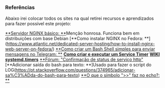 #


### Referências
Abaixo irei colocar todos os sites na qual retirei recursos e aprendizados para fazer possível este projeto:

[**Servidor NGINX básico: **](https://www.dio.me/articles/servidor-web-nginx-basico)Menção honrosa. Funciona bem em distribuições com base Debian
[**Como instalar NGINX no Fedora: **] (https://www.atlantic.net/dedicated-server-hosting/how-to-install-nginx-web-server-on-fedora/)
[**Como criar um Bash Shell simples para enviar mensagens no Telegram: **](https://hackernoon.com/how-to-create-a-simple-bash-shell-script-to-send-messages-on-telegram-lcz31bx)
[**Como criar e executar um Service Timer**](https://www.certificacaolinux.com.br/systemd-timer-no-linux-mulplexar-terminal-guia-basico/)
[**WIKI systemd.timers**](https://wiki.archlinux.org/title/Systemd/Timers)
[**Fórum: "Confirmação de status de serviço http"](https://pt.stackoverflow.com/questions/342967/confirma%C3%A7%C3%A3o-de-status-de-servi%C3%A7o-site-ou-host)
[**Adicionar saída do bash para texto: **]Usado para fazer o script do LOG(https://pt.stackoverflow.com/questions/374965/adicionar-sa%C3%ADda-do-bash-para-texto)
[**O que o símbolo ">>" faz no echo?: **](https://askubuntu.com/questions/471767/what-does-echo-with-symbol-do)
